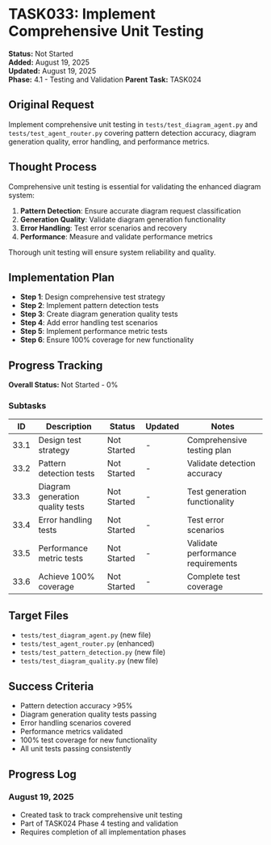 # TASK033: Implement Comprehensive Unit Testing

**Status:** Not Started  
**Added:** August 19, 2025  
**Updated:** August 19, 2025  
**Phase:** 4.1 - Testing and Validation
**Parent Task:** TASK024

## Original Request
Implement comprehensive unit testing in `tests/test_diagram_agent.py` and `tests/test_agent_router.py` covering pattern detection accuracy, diagram generation quality, error handling, and performance metrics.

## Thought Process
Comprehensive unit testing is essential for validating the enhanced diagram system:

1. **Pattern Detection**: Ensure accurate diagram request classification
2. **Generation Quality**: Validate diagram generation functionality
3. **Error Handling**: Test error scenarios and recovery
4. **Performance**: Measure and validate performance metrics

Thorough unit testing will ensure system reliability and quality.

## Implementation Plan
- **Step 1**: Design comprehensive test strategy
- **Step 2**: Implement pattern detection tests
- **Step 3**: Create diagram generation quality tests
- **Step 4**: Add error handling test scenarios
- **Step 5**: Implement performance metric tests
- **Step 6**: Ensure 100% coverage for new functionality

## Progress Tracking

**Overall Status:** Not Started - 0%

### Subtasks
| ID | Description | Status | Updated | Notes |
|----|-------------|--------|---------|-------|
| 33.1 | Design test strategy | Not Started | - | Comprehensive testing plan |
| 33.2 | Pattern detection tests | Not Started | - | Validate detection accuracy |
| 33.3 | Diagram generation quality tests | Not Started | - | Test generation functionality |
| 33.4 | Error handling tests | Not Started | - | Test error scenarios |
| 33.5 | Performance metric tests | Not Started | - | Validate performance requirements |
| 33.6 | Achieve 100% coverage | Not Started | - | Complete test coverage |

## Target Files
- `tests/test_diagram_agent.py` (new file)
- `tests/test_agent_router.py` (enhanced)
- `tests/test_pattern_detection.py` (new file)
- `tests/test_diagram_quality.py` (new file)

## Success Criteria
- Pattern detection accuracy >95%
- Diagram generation quality tests passing
- Error handling scenarios covered
- Performance metrics validated
- 100% test coverage for new functionality
- All unit tests passing consistently

## Progress Log
### August 19, 2025
- Created task to track comprehensive unit testing
- Part of TASK024 Phase 4 testing and validation
- Requires completion of all implementation phases

